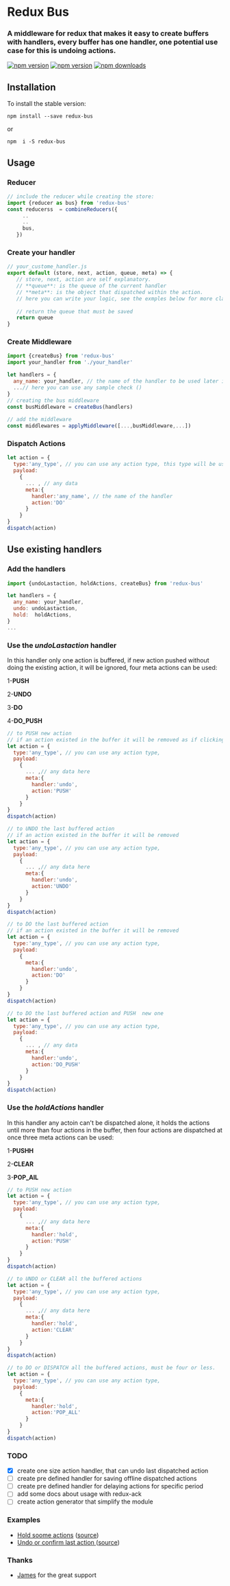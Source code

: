 # Redux Bus
### A middleware for redux that makes it easy to create buffers with handlers, every buffer has one handler, one potential use case for this is undoing actions.


[![npm version](https://img.shields.io/npm/v/redux-bus.svg?style=flat-square)](https://www.npmjs.com/package/redux-bus)
[![npm version](https://img.shields.io/npm/v/redux-bus.svg?style=flat-square)](https://www.npmjs.com/package/redux-bus)
[![npm downloads](https://img.shields.io/npm/dm/redux-bus.svg?style=flat-square)](https://www.npmjs.com/package/redux-bus)

## Installation

To install the stable version:

```
npm install --save redux-bus
```
or
```
npm  i -S redux-bus
```



## Usage

### Reducer
```js
// include the reducer while creating the store:
import {reducer as bus} from 'redux-bus'
const reducerss  = combineReducers({
     ..
     ..
     bus,
   })
```

### Create your handler
```js
// your_custome_handler.js
export default (store, next, action, queue, meta) => {
   // store, next, action are self explanatory.
   // **queue**: is the queue of the current handler
   // **meta**: is the object that dispatched within the action.
   // here you can write your logic, see the exmples below for more clarification
   
   // return the queue that must be saved
   return queue
}
```

### Create Middleware
```js
import {createBus} from 'redux-bus' 
import your_handler from './your_handler'

let handlers = {
  any_name: your_handler, // the name of the handler to be used later in action.meta
  ...// here you can use any sample check ()
}
// creating the bus middleware
const busMiddleware = createBus(handlers)
     
// add the middleware
const middlewares = applyMiddleware([...,busMiddleware,...])
```

### Dispatch Actions
```js
let action = {
  type:'any_type', // you can use any action type, this type will be useful before the handler dispatch the action again.
  payload:
    {
      ... , // any data
      meta:{
        handler:'any_name', // the name of the handler
        action:'DO'
      }
    }
}
dispatch(action)
```



## Use existing handlers
### Add the handlers
```js
import {undoLastaction, holdActions, createBus} from 'redux-bus' 

let handlers = {
  any_name: your_handler,
  undo: undoLastaction,
  hold:  holdActions,
}
...
```
### Use the *undoLastaction* handler
In this handler only one action is buffered, if new action pushed without doing the existing action, it will be ignored,
four meta actions can be used:

1-**PUSH**

2-**UNDO**

3-**DO**

4-**DO_PUSH**

```js
// to PUSH new action
// if an action existed in the buffer it will be removed as if clicking indo
let action = {
  type:'any_type', // you can use any action type,
  payload:
    {
      ... ,// any data here
      meta:{
        handler:'undo',
        action:'PUSH'
      }
    }
}
dispatch(action)

// to UNDO the last buffered action
// if an action existed in the buffer it will be removed
let action = {
  type:'any_type', // you can use any action type,
  payload:
    {
      ... ,// any data here
      meta:{
        handler:'undo',
        action:'UNDO'
      }
    }
}
dispatch(action)

// to DO the last buffered action
// if an action existed in the buffer it will be removed
let action = {
  type:'any_type', // you can use any action type,
  payload:
    {
      meta:{
        handler:'undo',
        action:'DO'
      }
    }
}
dispatch(action)

// to DO the last buffered action and PUSH  new one
let action = {
  type:'any_type', // you can use any action type,
  payload:
    {
      ... , // any data
      meta:{
        handler:'undo',
        action:'DO_PUSH'
      }
    }
}
dispatch(action)

```
### Use the *holdActions* handler
In this handler any actoin can't be dispatched alone, it holds the actions until more than four actions in the buffer, then four actions are dispatched at once
three meta actions can be used:

1-**PUSHH**

2-**CLEAR**

3-**POP_AlL**

```js
// to PUSH new action
let action = {
  type:'any_type', // you can use any action type,
  payload:
    {
      ... ,// any data here
      meta:{
        handler:'hold',
        action:'PUSH'
      }
    }
}
dispatch(action)

// to UNDO or CLEAR all the buffered actions
let action = {
  type:'any_type', // you can use any action type,
  payload:
    {
      ... ,// any data here
      meta:{
        handler:'hold',
        action:'CLEAR'
      }
    }
}
dispatch(action)

// to DO or DISPATCH all the buffered actions, must be four or less.
let action = {
  type:'any_type', // you can use any action type,
  payload:
    {
      meta:{
        handler:'hold',
        action:'POP_ALL'
      }
    }
}
dispatch(action)
```
### TODO
- [x] create one size action handler, that can undo last dispatched action
- [ ] create pre defined handler for saving offline dispatched actions
- [ ] create pre defined handler for delaying actions for specific period
- [ ] add some docs about usage with redux-ack
- [ ] create action generator that simplify the module

### Examples

* [Hold soome actions](https://github.com/challenger532/redux-bus/blob/master/src/samples/hold_actions.js) ([source](https://github.com/challenger532/redux-bus/blob/master/src/samples/hold_actions.js))
* [Undo or confirm last action ](https://github.com/challenger532/redux-bus/blob/master/src/samples/undo_lastaction.js) ([source](https://github.com/challenger532/redux-bus/blob/master/src/samples/undo_lastaction.js))


### Thanks

* [James](https://github.com/aretecode) for the great support
